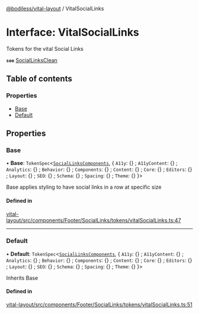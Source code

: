 [@bodiless/vital-layout](../README.md) / VitalSocialLinks

# Interface: VitalSocialLinks

Tokens for the vital Social Links

**`see`** [SocialLinksClean](../README.md#sociallinksclean)

## Table of contents

### Properties

- [Base](VitalSocialLinks.md#base)
- [Default](VitalSocialLinks.md#default)

## Properties

### Base

• **Base**: `TokenSpec`<[`SocialLinksComponents`](SocialLinksComponents.md), { `A11y`: {} ; `A11yContent`: {} ; `Analytics`: {} ; `Behavior`: {} ; `Components`: {} ; `Content`: {} ; `Core`: {} ; `Editors`: {} ; `Layout`: {} ; `SEO`: {} ; `Schema`: {} ; `Spacing`: {} ; `Theme`: {}  }\>

Base applies styling to have social links in a row at specific size

#### Defined in

[vital-layout/src/components/Footer/SocialLinks/tokens/vitalSocialLinks.ts:47](https://github.com/johnsonandjohnson/Bodiless-JS/blob/6d43d8d73/packages/vital-layout/src/components/Footer/SocialLinks/tokens/vitalSocialLinks.ts#L47)

___

### Default

• **Default**: `TokenSpec`<[`SocialLinksComponents`](SocialLinksComponents.md), { `A11y`: {} ; `A11yContent`: {} ; `Analytics`: {} ; `Behavior`: {} ; `Components`: {} ; `Content`: {} ; `Core`: {} ; `Editors`: {} ; `Layout`: {} ; `SEO`: {} ; `Schema`: {} ; `Spacing`: {} ; `Theme`: {}  }\>

Inherits Base

#### Defined in

[vital-layout/src/components/Footer/SocialLinks/tokens/vitalSocialLinks.ts:51](https://github.com/johnsonandjohnson/Bodiless-JS/blob/6d43d8d73/packages/vital-layout/src/components/Footer/SocialLinks/tokens/vitalSocialLinks.ts#L51)
